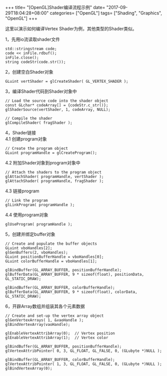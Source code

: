 +++
title= "[OpenGL]Shader编译流程示例"
date= "2017-09-29T18:04:28+08:00"
categories= ["OpenGL"]
tags= ["Shading", "Graphics", "OpenGL"]
+++

这里以演示如何编译Vertex Shader为例，其他类型的Shader类似。

1，先用io流读取shader文件

    std::stringstream code;
    code << inFile.rdbuf();
    inFile.close();
    string codeStr(code.str());

2，创建空白Shader对象

    GLuint vertShader = glCreateShader( GL_VERTEX_SHADER );

3，编译Shader代码到Shader对象中

    // Load the source code into the shader object
    const GLchar* codeArray[] = {codeStr.c_str()};
    glShaderSource(vertShader, 1, codeArray, NULL);

    // Compile the shader
    glCompileShader( fragShader );

4，Shader链接  
4.1 创建program对象

    // Create the program object
    GLuint programHandle = glCreateProgram();

4.2 附加Shader对象到program对象中

    // Attach the shaders to the program object
    glAttachShader( programHandle, vertShader );
    glAttachShader( programHandle, fragShader );

4.3 链接program

    // Link the program
    glLinkProgram( programHandle );

4.4 使用program对象

    glUseProgram( programHandle );


5，创建并绑定buffer对象

    // Create and populate the buffer objects
    GLuint vboHandles[2];
    glGenBuffers(2, vboHandles);
    GLuint positionBufferHandle = vboHandles[0];
    GLuint colorBufferHandle = vboHandles[1];

    glBindBuffer(GL_ARRAY_BUFFER, positionBufferHandle);
    glBufferData(GL_ARRAY_BUFFER, 9 * sizeof(float), positionData, GL_STATIC_DRAW);

    glBindBuffer(GL_ARRAY_BUFFER, colorBufferHandle);
    glBufferData(GL_ARRAY_BUFFER, 9 * sizeof(float), colorData, GL_STATIC_DRAW);

6，开辟Array数组并组装其各个元素数据

    // Create and set-up the vertex array object
    glGenVertexArrays( 1, &vaoHandle );
    glBindVertexArray(vaoHandle);

    glEnableVertexAttribArray(0);  // Vertex position
    glEnableVertexAttribArray(1);  // Vertex color

    glBindBuffer(GL_ARRAY_BUFFER, positionBufferHandle);
    glVertexAttribPointer( 0, 3, GL_FLOAT, GL_FALSE, 0, (GLubyte *)NULL );

    glBindBuffer(GL_ARRAY_BUFFER, colorBufferHandle);
    glVertexAttribPointer( 1, 3, GL_FLOAT, GL_FALSE, 0, (GLubyte *)NULL );
    glBindVertexArray(0);
        